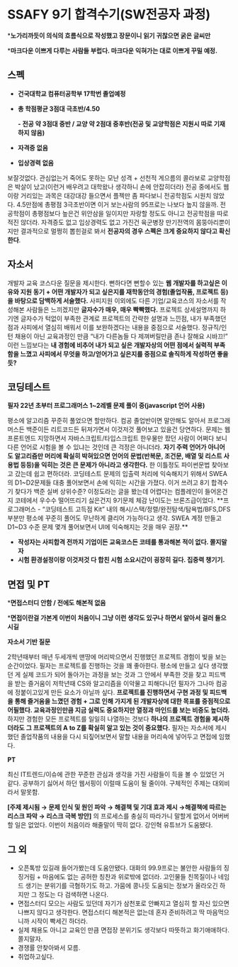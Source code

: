# SSAFY 9기 합격수기(SW전공자 과정)

***노가리까듯이 의식의 흐름식으로 작성했고 장문이니 읽기 귀찮으면 굵은 글씨만**

***마크다운 이쁘게 다루는 사람들 부럽다. 마크다운 익혀가는 대로 이쁘게 꾸밀 예정.**

## 스펙

- **건국대학교 컴퓨터공학부 17학번 졸업예정**
- **총 학점평균 3점대 극초반/4.50**
    
    **- 전공 약 3점대 중반 / 교양 약 2점대 중후반(전공 및 교양학점은 지원시 따로 기재하지 않음)**
    
- **자격증 없음**
- **입상경력 없음**

보잘것없다. 관심없는거 죽어도 못하는 모난 성격 + 선천적 게으름의 콜라보로 교양학점은 박살이 났고(이런거 배우려고 대학왔나 생각하니 손에 안잡히더라) 전공 중에서도 웹이랑 거리있는 과목은 대강대강 들으면서 플젝만 좀 파다보니 전공학점도 시원치 않았다. 4.5만점에 총평점 3극초반이면 이거 보는사람의 95프로는 나보다 높지 않을까. 전공학점이 총평점보다 높은건 위안삼을 일이지만 자랑할 정도도 아니고 전공학점을 따로 적진 않더라. 자격증도 없고 입상경력도 없고 가진건 육군병장 만기전역의 몸뚱아리뿐이지만 결과적으로 멀쩡히 뽑힌걸로 봐서 **전공자의 경우 스펙은 크게 중요하지 않다고 확신한다**.

## 자소서

개발자 교육 코스다운 질문을 제시한다. 뻔하다면 뻔할수 있는 **웹 개발자를 하고싶은 이유와 지원 동기 + 어떤 개발자가 되고 싶은지를 재학동안의 경험(졸업작품, 프로젝트 등)을 바탕으로 담백하게 서술했다.** 사피지원 이외에도 다른 기업/교육코스의 자소서를 작성해본 사람들은 느끼겠지만 **글자수가 매우, 매우 빡빡했다.** 프로젝트 상세설명까지 하기엔 글자수가 턱없이 부족한 관계로 프로젝트의 간략한 설명과 느낀점, 내가 부족했던점과 사피에서 열심히 배워서 이를 보완하겠다는 내용을 중점으로 서술했다. 정규직/인턴 채용이 아닌 교육과정인 만큼 “내가 다른놈들 다 제껴버릴만큼 존나 잘해요 시바끄!” 이런 느낌보다는 **내 경험에 비추어 내가 되고 싶은 개발자상의 어떤 점에서 실력적 부족함을 느꼈고 사피에서 무엇을 하고/얻어가고 싶은지를 중점으로 솔직하게 작성하면 좋을 듯?**

## 코딩테스트

**필자 22년 초부터 프로그래머스 1~2레벨 문제 풀이 중(javascript 언어 사용)**

평소에 알고리즘 꾸준히 풀었으면 할만하다. 컴공 졸업반이면 말안해도 알아서 프로그래머스든 백준이든 리트코드든 뒤져가면서 이것저것 풀어보고 있을건 당연하다. 문제는 웹 프론트엔드 지망하면서 자바스크립트/타입스크립트 한우물만 팠던 사람이 어쩌다 보니 다른 언어로 시험을 볼 수 있냐는 것인데 큰 걱정은 아니더라. **자기 주력 언어가 아니어도 알고리즘만 머리에 확실히 박혀있으면 언어의 문법(반복문, 조건문, 배열 및 리스트 사용법 등등)을 익히는 것은 큰 문제가 아니라고 생각한다.** 한 이틀정도 파이썬문법 찾아보고 갔는데 쉽고 편하더라. 코딩테스트 문제의 입출력 처리에 익숙해지기 위해서 SWEA의 D1~D2문제들 대충 풀어보면서 손에 익히는 시간을 가졌다. 이거 쓰려고 8기 합격수기 찾다가 백준 실버 상위수준? 이정도라는 글을 봤는데 어렵다는 컴플레인이 들어온건지 코테에서 우수수 떨어뜨리기 싫은건지 9기문제 체감 난이도는 브론즈급이었다. **프로그래머스 - “코딩테스트 고득점 Kit” 내의 해시/스택/정렬/완전탐색/탐욕법/BFS,DFS 부분만 평소에 꾸준히 풀어도 무난하게 클리어 가능하다고 생각. SWEA 계정 만들고 D1~D3 수준 문제 몇개 풀어보면서 UI에 익숙해지는 것을 매우 권장.**

- **작성자는 사피합격 전까지 기업이든 교육코스든 코테를 통과해본 적이 없다. 쫄지말자**
- **시험 환경설정이랑 이것저것 다 합친 시험 소요시간이 굉장히 길다. 집중력 챙기기.**

## 면접 및 PT

***면접스터디 안함 / 전에도 해본적 없음**

***면접이란걸 가본게 이번이 처음이니 그냥 이런 생각도 있구나 하면서 알아서 걸러 들으시길**

**자소서 기반 질문**

2학년때부터 매년 두세개씩 맨땅에 머리박으면서 진행했던 프로젝트 경험이 빛을 보는 순간이었다. 필자는 프로젝트를 진행하는 것을 꽤 좋아한다. 평소에 만들고 싶다 생각했던 게 실제 코드가 되어 돌아가는 과정을 보는 것과 그 안에서 부족한 것을 찾고 피드백을 받는 즐거움이 저학년때 CS와 알고리즘을 이악물고 피해다니던 필자가 그나마 컴공에 정붙이고있게 만든 요소가 아닐까 싶다. **프로젝트를 진행하면서 구현 과정 및 피드백을 통해 즐거움을 느꼈던 경험 + 그로 인해 가지게 된 개발자상에 대한 목표를 중점적으로 어필했다. 교육과정인만큼 지금 실력도 중요하지만 열정과 마인드를 보는 비중도 높더라.** 하지만 경험한 모든 프로젝트를 일일히 나열하는 것보다 **하나의 프로젝트 경험을 제시하더라도 그 프로젝트의 A to Z를 확실히 알고 있는 것이 중요했다.** 필자는 자소서에 제시했던 졸업작품의 내용을 다시 되짚어보면서 말할 내용을 머리속에 넣어두고 면접에 임했다.

**PT**

최신 IT트렌드/이슈에 관한 꾸준한 관심과 생각을 가진 사람들이 득을 볼 수 있었던 거 같다. 공부하기 싫어서 하던 웹서핑이 이럴때 도움이 될 줄이야. 구체적인 주제는 대외비라서 말못함.

**[주제 제시됨 → 문제 인식 및 원인 파악 → 해결책 및 기대 효과 제시 →해결책에 따르는 리스크 파악 → 리스크 극복 방안]** 의 프로세스를 충실히 따라가니 말할게 없어서 어버버할 일은 없었다. 이번이 처음이라 해줄말이 딱히 없다. 강인혁 유튜브가 도움됐다.

## 그 외

- 오픈톡방 있길래 들어가봤는데 도움안됐다. 대화의 99.9프로는 불안한 사람들의 징징거림 + 마음에도 없는 공허한 칭찬과 위로밖에 없더라. 고인물들 친목질이나 네임드 생기는 분위기를 극혐하기도 하고. 가뭄에 콩나듯 도움되는 정보가 올라오긴 하지만 그 정도는 다 검색하면 나온다.
- 면접스터디 모으는 사람도 있던데 자기가 삼천포로 안빠지고 열심히 할 자신 있으면 나쁘지 않다고 생각한다. 면접스터디 해본적은 없는데 혼자 준비하려고 딱 마음먹으니까 시작이 빡세긴 하더라.
- 실제 채용도 아니고 교육인 만큼 면접장 분위기도 생각보다 따뜻하고 화기애애하다. 쫄지말자.
- 경쟁률 안찾아봐서 모름.
- 취업하고싶다.
